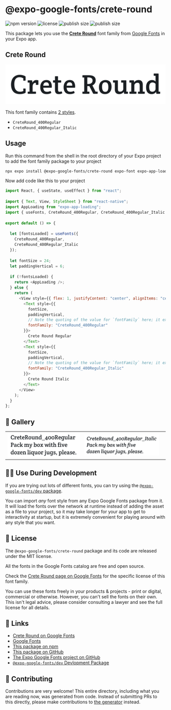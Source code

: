 # @expo-google-fonts/crete-round

![npm version](https://flat.badgen.net/npm/v/@expo-google-fonts/crete-round)
![license](https://flat.badgen.net/github/license/expo/google-fonts)
![publish size](https://flat.badgen.net/packagephobia/install/@expo-google-fonts/crete-round)
![publish size](https://flat.badgen.net/packagephobia/publish/@expo-google-fonts/crete-round)

This package lets you use the [**Crete Round**](https://fonts.google.com/specimen/Crete+Round) font family from [Google Fonts](https://fonts.google.com/) in your Expo app.

## Crete Round

![Crete Round](./font-family.png)

This font family contains [2 styles](#-gallery).

- `CreteRound_400Regular`
- `CreteRound_400Regular_Italic`

## Usage

Run this command from the shell in the root directory of your Expo project to add the font family package to your project

```sh
npx expo install @expo-google-fonts/crete-round expo-font expo-app-loading
```

Now add code like this to your project

```js
import React, { useState, useEffect } from "react";

import { Text, View, StyleSheet } from "react-native";
import AppLoading from "expo-app-loading";
import { useFonts, CreteRound_400Regular, CreteRound_400Regular_Italic } from '@expo-google-fonts/crete-round';

export default () => {

  let [fontsLoaded] = useFonts({
    CreteRound_400Regular, 
    CreteRound_400Regular_Italic
  });

  let fontSize = 24;
  let paddingVertical = 6;

  if (!fontsLoaded) {
    return <AppLoading />;
  } else {
    return (
      <View style={{ flex: 1, justifyContent: "center", alignItems: "center" }}>
        <Text style={{
          fontSize,
          paddingVertical,
          // Note the quoting of the value for `fontFamily` here; it expects a string!
          fontFamily: "CreteRound_400Regular"
        }}>
          Crete Round Regular
        </Text>
        <Text style={{
          fontSize,
          paddingVertical,
          // Note the quoting of the value for `fontFamily` here; it expects a string!
          fontFamily: "CreteRound_400Regular_Italic"
        }}>
          Crete Round Italic
        </Text>
      </View>
    );
  }
};
```

## 🔡 Gallery


||||
|-|-|-|
|![CreteRound_400Regular](./CreteRound_400Regular.ttf.png)|![CreteRound_400Regular_Italic](./CreteRound_400Regular_Italic.ttf.png)|||


## 👩‍💻 Use During Development

If you are trying out lots of different fonts, you can try using the [`@expo-google-fonts/dev` package](https://github.com/expo/google-fonts/tree/master/font-packages/dev#readme).

You can import _any_ font style from any Expo Google Fonts package from it. It will load the fonts over the network at runtime instead of adding the asset as a file to your project, so it may take longer for your app to get to interactivity at startup, but it is extremely convenient for playing around with any style that you want.


## 📖 License

The `@expo-google-fonts/crete-round` package and its code are released under the MIT license.

All the fonts in the Google Fonts catalog are free and open source.

Check the [Crete Round page on Google Fonts](https://fonts.google.com/specimen/Crete+Round) for the specific license of this font family.

You can use these fonts freely in your products & projects - print or digital, commercial or otherwise. However, you can't sell the fonts on their own. This isn't legal advice, please consider consulting a lawyer and see the full license for all details.

## 🔗 Links

- [Crete Round on Google Fonts](https://fonts.google.com/specimen/Crete+Round)
- [Google Fonts](https://fonts.google.com/)
- [This package on npm](https://www.npmjs.com/package/@expo-google-fonts/crete-round)
- [This package on GitHub](https://github.com/expo/google-fonts/tree/master/font-packages/crete-round)
- [The Expo Google Fonts project on GitHub](https://github.com/expo/google-fonts)
- [`@expo-google-fonts/dev` Devlopment Package](https://github.com/expo/google-fonts/tree/master/font-packages/dev)

## 🤝 Contributing

Contributions are very welcome! This entire directory, including what you are reading now, was generated from code. Instead of submitting PRs to this directly, please make contributions to [the generator](https://github.com/expo/google-fonts/tree/master/packages/generator) instead.

